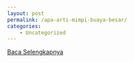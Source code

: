 ```yaml
---
layout: post
permalink: /apa-arti-mimpi-buaya-besar/
categories:
    - Uncategorized
---
```


[Baca Selengkapnya](/10)